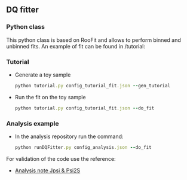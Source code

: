 ## DQ fitter
### Python class
This python class is based on RooFit and allows to perform binned and unbinned fits. An example of fit can be found in /tutorial:

### Tutorial
- Generate a toy sample
  ```ruby
  python tutorial.py config_tutorial_fit.json --gen_tutorial
  ```
- Run the fit on the toy sample
  ```ruby
  python tutorial.py config_tutorial_fit.json --do_fit
  ```

### Analysis example
- In the analysis repository run the command:
  ```ruby
  python runDQFitter.py config_analysis.json --do_fit
  ```

For validation of the code use the reference:
- [Analysis note Jpsi & Psi2S](https://alice-notes.web.cern.ch/system/files/notes/analysis/1216/2022-10-26-AN_Psi2S_v3.pdf)
